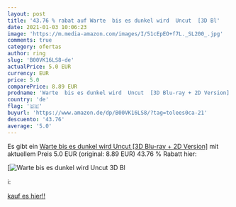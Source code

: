 ```yaml
---
layout: post
title: '43.76 % rabat auf Warte  bis es dunkel wird  Uncut  [3D Bl'
date: 2021-01-03 10:06:23
image: 'https://m.media-amazon.com/images/I/51cEpEO+f7L._SL200_.jpg'
comments: true
category: ofertas
author: ring
slug: 'B00VK16LS8-de'
actualPrice: 5.0 EUR
currency: EUR
price: 5.0
comparePrice: 8.89 EUR
prodname: 'Warte  bis es dunkel wird  Uncut  [3D Blu-ray + 2D Version]'
country: 'de'
flag: '🇩🇪'
buyurl: 'https://www.amazon.de/dp/B00VK16LS8/?tag=tolees0ca-21'
descuento: '43.76'
average: '5.0'
---
```


Es gibt ein [Warte  bis es dunkel wird  Uncut  [3D Blu-ray + 2D Version]](https://www.amazon.de/dp/B00VK16LS8/?tag=tolees0ca-21) mit aktuellem Preis 5.0 EUR (original: 8.89 EUR) 43.76 % Rabatt hier:

[![Warte  bis es dunkel wird  Uncut  [3D Bl](https://m.media-amazon.com/images/I/51cEpEO+f7L._SL200_.jpg)](https://www.amazon.de/dp/B00VK16LS8/?tag=tolees0ca-21)

ℹ️:


[kauf es hier!!](https://www.amazon.de/dp/B00VK16LS8/?tag=tolees0ca-21)
